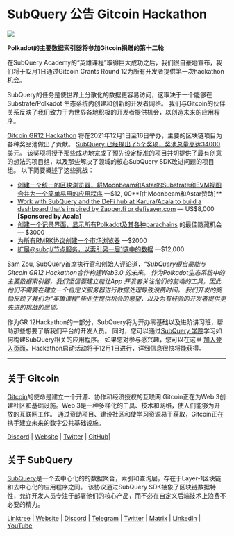 # SubQuery 公告 Gitcoin Hackathon

![](https://miro.medium.com/max/1400/1*deQMrJlp2aJ5YVAGoFhO-Q.png)

**Polkadot的主要数据索引器将参加Gitcoin捐赠的第十二轮**

在SubQuery Academy的“英雄课程”取得巨大成功之后，我们很自豪地宣布，我们将于12月1日通过Gitcoin Grants Round 12为所有开发者提供第一次hackathon机会。

SubQuery的任务是使世界上分散化的数据更容易访问，这取决于一个能够在 Substrate/Polkadot 生态系统内创建和创新的开发者网络。 我们与Gitcoin的伙伴关系反映了我们致力于为世界各地积极的开发者提供机会，以创造未来的应用程序。

[Gitcoin GR12 Hackathon](https://gitcoin.co/hackathon/gr12/onboard)  将在2021年12月1日至16日举办，主要的区块链项目为各种奖品池做出了贡献。  [SubQuery 已经提出了5个奖项，奖池总量高达34000美元](https://gitcoin.co/hackathon/gr12/?org=subquery)。 该奖项将授予那些成功地完成了预先设定标准的项目并切提供了最有创意的想法的项目组，以及那些解决了领域的核心SubQuery SDK改进问题的项目组。 以下简要概述了这些挑战：

-   [创建一个统一的区块浏览器，将Moonbeam和Astar的Substrate和EVM视图合并为一个简单易用的应用程序](https://gitcoin.co/issue/subquery/grants/1) —$12, 00**[由Moonbeam和Astar赞助]**
-   [Work with SubQuery and the DeFi hub at Karura/Acala to build a dashboard that’s inspired by Zapper.fi or defisaver.com](https://gitcoin.co/issue/subquery/grants/2)  — US$8,000 **[Sponsored by Acala]**
-   [创建一个记录界面，显示所有Polkadot及其各种parachains](https://gitcoin.co/issue/subquery/grants/3) 的最佳隐藏机会 — $3000
-   [为所有RMRK协议创建一个市场浏览器](https://gitcoin.co/issue/subquery/grants/4) —$2000
-   [扩展@subql/节点服务，以索引另一层1链中的数据](https://gitcoin.co/issue/subquery/grants/5) —$12,000

[Sam Zou](https://twitter.com/zoujialiu), SubQuery首席执行官和创始人评论道，_“SubQuery很自豪能与 Gitcoin GR12 Hackathon合作构建Web3.0 的未来。 作为Polkadot生态系统中的主要数据索引器，我们坚信要建立能让App 开发者关注他们的前端的工具，因此他们不需要在建立一个自定义服务器进行数据处理导致浪费时间。 我们开发的奖励反映了我们为“英雄课程”毕业生提供机会的愿望，以及为有经验的开发者提供更先进的挑战的愿望。_

作为GR 12Hackathon的一部分，SubQuery将为开办零基础以及进阶讲习班，帮助那些想要了解我们平台的开发人员。 同时，您可以通过[SubQuery 学院](https://subquery.coassemble.com/unlock/dOKZW6O#/)学习如何构建SubQuery相关的应用程序。 如果您对参与感兴趣，您可以在这里 [加入登入页面](https://gitcoin.co/hackathon/gr12/onboard)，Hackathon启动活动将于12月1日进行，详细信息很快将能获得。

---

## 关于 Gitcoin

[Gitcoin](http://www.gitcoin.co/)的使命是建立一个开源、协作和经济授权的互联网 Gitcoin正在为Web 3创建社区和基础设施。Web 3是一种多样化的工具、技术和网络，使人们能够为开放的互联网工作。 通过资助项目、建设社区和使学习资源易于获取，Gitcoin正在携手建立未来的数字公共基础设施。

[Discord](https://discord.gg/6PZUM3cFpz)  | [Website](http://www.gitcoin.co/)  |  [Twitter](https://twitter.com/gitcoin)  |  [GitHub](https://github.com/gitcoinco/)|

## 关于 SubQuery

[SubQuery](https://subquery.network/)是一个去中心化的的数据聚合，索引和查询层，存在于Layer-1区块链和去中心化的应用程序之间。 该协议通过SubQuery SDK抽象了区块链数据特性，允许开发人员专注于部署他们的核心产品，而不必在自定义后端技术上浪费不必要的精力。

[Linktree](https://linktr.ee/subquerynetwork)  |  [Website](https://subquery.network/)  |  [Discord](https://discord.com/invite/78zg8aBSMG)  |  [Telegram](https://t.me/subquerynetwork)  |  [Twitter](https://twitter.com/subquerynetwork)  |  [Matrix](https://matrix.to/#/#subquery:matrix.org)  |  [LinkedIn](https://www.linkedin.com/company/subquery)  |  [YouTube](https://www.youtube.com/channel/UCi1a6NUUjegcLHDFLr7CqLw)
